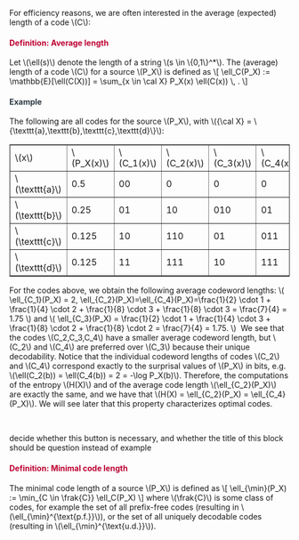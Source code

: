 <p>For efficiency reasons, we are often interested in the average (expected) length of a code \(C\):</p>
<div class="content-box pad-box-mini border border-trbl border-round">
<h4 style="color: #bc0031;"><strong>Definition: Average length</strong></h4>
Let \(\ell(s)\) denote the length of a string \(s \in \{0,1\}^*\). The (average) length of a code \(C\) for a source \(P_X\) is defined as \[ \ell_C(P_X) := \mathbb{E}[\ell(C(X))] = \sum_{x \in \cal X} P_X(x) \ell(C(x)) \, . \]</div>
<div class="content-box pad-box-mini border border-trbl border-round">
<h4 style="color: #2d3b45;"><strong>Example</strong></h4>
<p>The following are all codes for the source \(P_X\), with \({\cal X} = \{\texttt{a},\texttt{b},\texttt{c},\texttt{d}\}\):</p>
<table style="border-collapse: collapse; width: 100%;" border="1">
<tbody>
<tr>
<td style="width: 16.6667%;">\(x\)</td>
<td style="width: 16.6667%;">\(P_X(x)\)</td>
<td style="width: 16.6667%;">\(C_1(x)\)</td>
<td style="width: 16.6667%;">\(C_2(x)\)</td>
<td style="width: 16.6667%;">\(C_3(x)\)</td>
<td style="width: 16.6667%;">\(C_4(x)\)</td>
</tr>
<tr>
<td style="width: 16.6667%;">\(\texttt{a}\)</td>
<td style="width: 16.6667%;">0.5</td>
<td style="width: 16.6667%;">00</td>
<td style="width: 16.6667%;">0</td>
<td style="width: 16.6667%;">0</td>
<td style="width: 16.6667%;">0</td>
</tr>
<tr>
<td style="width: 16.6667%;">\(\texttt{b}\)</td>
<td style="width: 16.6667%;">0.25</td>
<td style="width: 16.6667%;">01</td>
<td style="width: 16.6667%;">10</td>
<td style="width: 16.6667%;">010</td>
<td style="width: 16.6667%;">01</td>
</tr>
<tr>
<td style="width: 16.6667%;">\(\texttt{c}\)</td>
<td style="width: 16.6667%;">0.125</td>
<td style="width: 16.6667%;">10</td>
<td style="width: 16.6667%;">110</td>
<td style="width: 16.6667%;">01</td>
<td style="width: 16.6667%;">011</td>
</tr>
<tr>
<td style="width: 16.6667%;">\(\texttt{d}\)</td>
<td style="width: 16.6667%;">0.125</td>
<td style="width: 16.6667%;">11</td>
<td style="width: 16.6667%;">111</td>
<td style="width: 16.6667%;">10</td>
<td style="width: 16.6667%;">111</td>
</tr>
</tbody>
</table>
For the codes above, we obtain the following average codeword lengths: \( \ell_{C_1}(P_X) = 2, \ell_{C_2}(P_X)=\ell_{C_4}(P_X)=\frac{1}{2} \cdot 1 + \frac{1}{4} \cdot 2 + \frac{1}{8} \cdot 3 + \frac{1}{8} \cdot 3 = \frac{7}{4} = 1.75 \) and \( \ell_{C_3}(P_X) = \frac{1}{2} \cdot 1 + \frac{1}{4} \cdot 3 + \frac{1}{8} \cdot 2 + \frac{1}{8} \cdot 2 = \frac{7}{4} = 1.75. \)  We see that the codes \(C_2,C_3,C_4\) have a smaller average codeword length, but \(C_2\) and \(C_4\) are preferred over \(C_3\) because their unique decodability. Notice that the individual codeword lengths of codes \(C_2\) and \(C_4\) correspond exactly to the surprisal values of \(P_X\) in bits, e.g. \(\ell(C_2(b)) = \ell(C_4(b)) = 2 = -\log P_X(b)\). Therefore, the computations of the entropy \(H(X)\) and of the average code length \(\ell_{C_2}(P_X)\) are exactly the same, and we have that \(H(X) = \ell_{C_2}(P_X) = \ell_{C_4}(P_X)\). We will see later that this property characterizes optimal codes.
<p> </p>
<div id="group3" style="">
<div class="content-box">decide whether this button is necessary, and whether the title of this block should be question instead of example</div>
</div>
</div>
<div class="content-box pad-box-mini border border-trbl border-round">
<h4 style="color: #bc0031;"><strong>Definition: Minimal code length</strong></h4>
The minimal code length of a source \(P_X\) is defined as \[ \ell_{\min}(P_X) := \min_{C \in \frak{C}} \ell_C(P_X) \] where \(\frak{C}\) is some class of codes, for example the set of all prefix-free codes (resulting in \(\ell_{\min}^{\text{p.f.}}\)), or the set of all uniquely decodable codes (resulting in \(\ell_{\min}^{\text{u.d.}}\)).</div>
<p> </p>